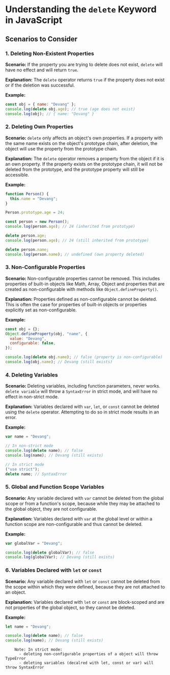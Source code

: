 # Understanding the `delete` Keyword in JavaScript

## Scenarios to Consider

### 1. Deleting Non-Existent Properties

**Scenario:** If the property you are trying to delete does not exist, `delete` will have no effect and will return `true`.

**Explanation:** The `delete` operator returns `true` if the property does not exist or if the deletion was successful.

**Example:**

```javascript
const obj = { name: "Devang" };
console.log(delete obj.age); // true (age does not exist)
console.log(obj); // { name: "Devang" }
```

### 2. Deleting Own Properties

**Scenario:** `delete` only affects an object's own properties. If a property with the same name exists on the object's prototype chain, after deletion, the object will use the property from the prototype chain.

**Explanation:** The `delete` operator removes a property from the object if it is an own property. If the property exists on the prototype chain, it will not be deleted from the prototype, and the prototype property will still be accessible.

**Example:**

```javascript
function Person() {
  this.name = "Devang";
}

Person.prototype.age = 24;

const person = new Person();
console.log(person.age); // 24 (inherited from prototype)

delete person.age;
console.log(person.age); // 24 (still inherited from prototype)

delete person.name;
console.log(person.name); // undefined (own property deleted)
```

### 3. Non-Configurable Properties

**Scenario:** Non-configurable properties cannot be removed. This includes properties of built-in objects like Math, Array, Object and properties that are created as non-configurable with methods like `Object.defineProperty()`.

**Explanation:** Properties defined as non-configurable cannot be deleted. This is often the case for properties of built-in objects or properties explicitly set as non-configurable.

**Example:**

```javascript
const obj = {};
Object.defineProperty(obj, "name", {
  value: "Devang",
  configurable: false,
});

console.log(delete obj.name); // false (property is non-configurable)
console.log(obj.name); // Devang (still exists)
```

### 4. Deleting Variables

**Scenario:** Deleting variables, including function parameters, never works. `delete variable` will throw a `SyntaxError` in strict mode, and will have no effect in non-strict mode.

**Explanation:** Variables declared with `var`, `let`, or `const` cannot be deleted using the `delete` operator. Attempting to do so in strict mode results in an error.

**Example:**

```javascript
var name = "Devang";

// In non-strict mode
console.log(delete name); // false
console.log(name); // Devang (still exists)

// In strict mode
("use strict");
delete name; // SyntaxError
```

### 5. Global and Function Scope Variables

**Scenario:** Any variable declared with `var` cannot be deleted from the global scope or from a function's scope, because while they may be attached to the global object, they are not configurable.

**Explanation:** Variables declared with `var` at the global level or within a function scope are non-configurable and thus cannot be deleted.

**Example:**

```javascript
var globalVar = "Devang";

console.log(delete globalVar); // false
console.log(globalVar); // Devang (still exists)
```

### 6. Variables Declared with `let` or `const`

**Scenario:** Any variable declared with `let` or `const` cannot be deleted from the scope within which they were defined, because they are not attached to an object.

**Explanation:** Variables declared with `let` or `const` are block-scoped and are not properties of the global object, so they cannot be deleted.

**Example:**

```javascript
let name = "Devang";

console.log(delete name); // false
console.log(name); // Devang (still exists)
```

        Note: In strict mode:
          - deleting non-configurable properties of a object will throw TypeError
          - deleting variables (decalred with let, const or var) will throw SyntaxError
